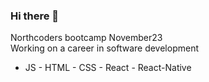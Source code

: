### Hi there 👋

Northcoders bootcamp November23 <br>
Working on a career in software development<br>
- JS - HTML - CSS - React - React-Native <br>
<!--
**Gazdean/Gazdean** is a ✨ _special_ ✨ repository because its `README.md` (this file) appears on your GitHub profile.



- 🔭 I’m currently working on ..
- 🌱 I’m currently learning ...
- 👯 I’m looking to collaborate on ...
- 🤔 I’m looking for help with ...
- 💬 Ask me about ...
- 📫 How to reach me: ...
- 😄 Pronouns: ...
- ⚡ Fun fact: ...
-->


